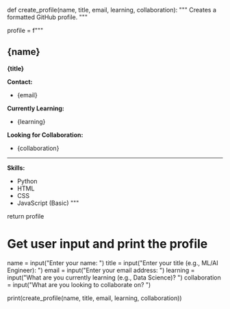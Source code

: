 def create_profile(name, title, email, learning, collaboration):
  """
  Creates a formatted GitHub profile.
  """

  profile = f"""
  ## {name}

  **{title}**

  **Contact:**
  * {email}

  **Currently Learning:**
  * {learning}

  **Looking for Collaboration:**
  * {collaboration}

  ---

  **Skills:**
  * Python
  * HTML
  * CSS
  * JavaScript (Basic)
  """

  return profile

# Get user input and print the profile
name = input("Enter your name: ")
title = input("Enter your title (e.g., ML/AI Engineer): ")
email = input("Enter your email address: ")
learning = input("What are you currently learning (e.g., Data Science)? ")
collaboration = input("What are you looking to collaborate on? ")

print(create_profile(name, title, email, learning, collaboration))


<!--
**AbdylGaniwu/AbdylGaniwu** is a ✨ _special_ ✨ repository because its `README.md` (this file) appears on your GitHub profile.

Here are some ideas to get you started:

- 🔭 I’m currently working on ...
- 🌱 I’m currently learning ...
- 👯 I’m looking to collaborate on ...
- 🤔 I’m looking for help with ...
- 💬 Ask me about ...
- 📫 How to reach me: ...
- 😄 Pronouns: ...
- ⚡ Fun fact: ...
-->
